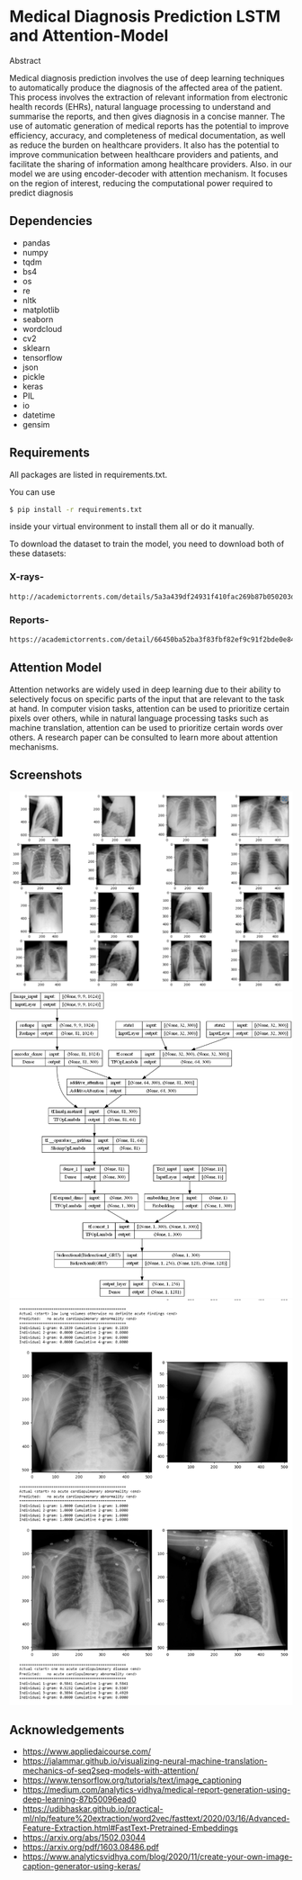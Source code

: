 
# Medical Diagnosis Prediction LSTM and Attention-Model

Abstract


Medical diagnosis prediction involves the use of deep learning techniques to automatically produce the diagnosis of the affected area of the patient. This process involves the extraction of relevant information from electronic health records (EHRs), natural language processing to understand and summarise the reports, and then gives diagnosis in a concise manner. The use of automatic generation of medical reports has the potential to improve efficiency, accuracy, and completeness of medical documentation, as well as reduce the burden on healthcare providers. It also has the potential to improve communication between healthcare providers and patients, and facilitate the sharing of information among healthcare providers. Also. in our model we are using encoder-decoder with attention mechanism. It focuses on the region of interest, reducing the computational power required to predict diagnosis



## Dependencies

-	pandas
-	numpy
-	tqdm
-	bs4
-	os
-	re
-	nltk
-	matplotlib
-	seaborn
-	wordcloud
-	cv2
-	sklearn
-	tensorflow
-	json
-	pickle
-	keras
-	PIL
-	io
-	datetime
-	gensim





## Requirements

All packages are listed in requirements.txt.

You can use 
```bash
$ pip install -r requirements.txt 
```
inside your virtual environment to install them all or do it manually.

To download the dataset to train the model, you need to download both of these datasets:

### X-rays-

```bash
http://academictorrents.com/details/5a3a439df24931f410fac269b87b050203d9467d
```
### Reports-

```bash
https://academictorrents.com/detail/66450ba52ba3f83fbf82ef9c91f2bde0e845aba9
```
    
## Attention Model

Attention networks are widely used in deep learning due to their ability to selectively focus on specific parts of the input that are relevant to the task at hand. In computer vision tasks, attention can be used to prioritize certain pixels over others, while in natural language processing tasks such as machine translation, attention can be used to prioritize certain words over others. A research paper can be consulted to learn more about attention mechanisms.


## Screenshots

![dataset](/images/dataset.png)
![Model](/images/attention_model.png)
![results](/images/sample_results.png)

## Acknowledgements

- https://www.appliedaicourse.com/
- https://jalammar.github.io/visualizing-neural-machine-translation-mechanics-of-seq2seq-models-with-attention/
- https://www.tensorflow.org/tutorials/text/image_captioning
- https://medium.com/analytics-vidhya/medical-report-generation-using-deep-learning-87b50096ead0
- https://udibhaskar.github.io/practical-ml/nlp/feature%20extraction/word2vec/fasttext/2020/03/16/Advanced-Feature-Extraction.html#FastText-Pretrained-Embeddings
- https://arxiv.org/abs/1502.03044
- https://arxiv.org/pdf/1603.08486.pdf
- https://www.analyticsvidhya.com/blog/2020/11/create-your-own-image-caption-generator-using-keras/

